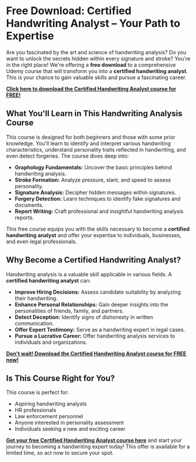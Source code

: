 # Free Download: Certified Handwriting Analyst – Your Path to Expertise

Are you fascinated by the art and science of handwriting analysis? Do you want to unlock the secrets hidden within every signature and stroke? You're in the right place! We're offering a **free download** to a comprehensive Udemy course that will transform you into a **certified handwriting analyst**. This is your chance to gain valuable skills and pursue a fascinating career.

[**Click here to download the Certified Handwriting Analyst course for FREE!**](https://udemywork.com/certified-handwriting-analyst)

## What You'll Learn in This Handwriting Analysis Course

This course is designed for both beginners and those with some prior knowledge. You'll learn to identify and interpret various handwriting characteristics, understand personality traits reflected in handwriting, and even detect forgeries. The course dives deep into:

*   **Graphology Fundamentals:** Uncover the basic principles behind handwriting analysis.
*   **Stroke Formation:** Analyze pressure, slant, and speed to assess personality.
*   **Signature Analysis:** Decipher hidden messages within signatures.
*   **Forgery Detection:** Learn techniques to identify fake signatures and documents.
*   **Report Writing:** Craft professional and insightful handwriting analysis reports.

This free course equips you with the skills necessary to become a **certified handwriting analyst** and offer your expertise to individuals, businesses, and even legal professionals.

## Why Become a Certified Handwriting Analyst?

Handwriting analysis is a valuable skill applicable in various fields. A **certified handwriting analyst** can:

*   **Improve Hiring Decisions:** Assess candidate suitability by analyzing their handwriting.
*   **Enhance Personal Relationships:** Gain deeper insights into the personalities of friends, family, and partners.
*   **Detect Deception:** Identify signs of dishonesty in written communication.
*   **Offer Expert Testimony:** Serve as a handwriting expert in legal cases.
*   **Pursue a Lucrative Career:** Offer handwriting analysis services to individuals and organizations.

[**Don't wait! Download the Certified Handwriting Analyst course for FREE now!**](https://udemywork.com/certified-handwriting-analyst)

## Is This Course Right for You?

This course is perfect for:

*   Aspiring handwriting analysts
*   HR professionals
*   Law enforcement personnel
*   Anyone interested in personality assessment
*   Individuals seeking a new and exciting career

**[Get your free Certified Handwriting Analyst course here](https://udemywork.com/certified-handwriting-analyst)** and start your journey to becoming a handwriting expert today! This offer is available for a limited time, so act now to secure your spot.
